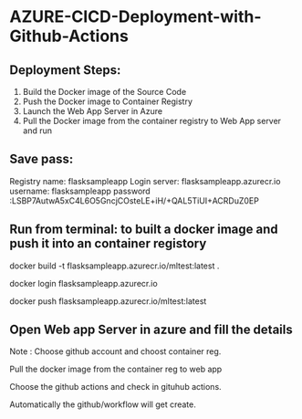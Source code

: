 # AZURE-CICD-Deployment-with-Github-Actions


## Deployment Steps:

1. Build the Docker image of the Source Code
2. Push the Docker image to Container Registry
3. Launch the Web App Server in Azure 
4. Pull the Docker image from the container registry to Web App server and run 


## Save pass:

Registry name: flasksampleapp
Login server: flasksampleapp.azurecr.io
username: flasksampleapp
password :LSBP7AutwA5xC4L6O5GncjCOsteLE+iH/+QAL5TiUI+ACRDuZ0EP

## Run from terminal: to built a docker image and push it into an container registory

docker build -t flasksampleapp.azurecr.io/mltest:latest .

docker login flasksampleapp.azurecr.io

docker push flasksampleapp.azurecr.io/mltest:latest

## Open Web app Server in azure and fill the details

Note : Choose github account and choost container reg.

Pull the docker image from the container reg to web app

Choose the github actions and check in gituhub actions.

Automatically the github/workflow will get create.